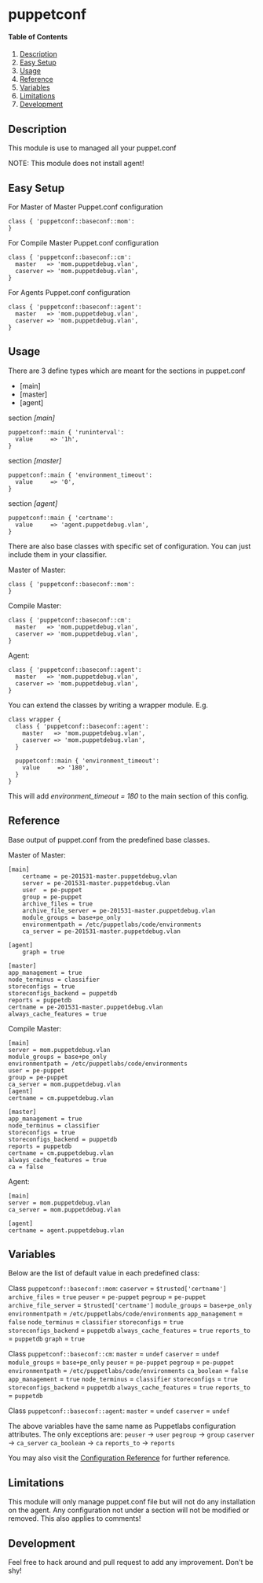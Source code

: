 # puppetconf

#### Table of Contents

1. [Description](#description)
2. [Easy Setup](#easy-setup)
3. [Usage](#usage)
4. [Reference](#reference)
5. [Variables](#variables)
6. [Limitations](#limitations)
7. [Development](#development)

## Description

This module is use to managed all your puppet.conf

NOTE: This module does not install agent!

## Easy Setup

For Master of Master Puppet.conf configuration
```
class { 'puppetconf::baseconf::mom':
}
```

For Compile Master Puppet.conf configuration
```
class { 'puppetconf::baseconf::cm':
  master   => 'mom.puppetdebug.vlan',
  caserver => 'mom.puppetdebug.vlan',
}
```

For Agents Puppet.conf configuration
```
class { 'puppetconf::baseconf::agent':
  master   => 'mom.puppetdebug.vlan',
  caserver => 'mom.puppetdebug.vlan',
}
```

## Usage

There are 3 define types which are meant for the sections in puppet.conf
* [main]
* [master]
* [agent]

section *[main]*
```
puppetconf::main { 'runinterval':
  value     => '1h',
}
```

section *[master]*
```
puppetconf::main { 'environment_timeout':
  value     => '0',
}
```

section *[agent]*
```
puppetconf::main { 'certname':
  value     => 'agent.puppetdebug.vlan',
}
```

There are also base classes with specific set of configuration. You can just include them in your classifier.

Master of Master:
```
class { 'puppetconf::baseconf::mom':
}
```

Compile Master:
```
class { 'puppetconf::baseconf::cm':
  master   => 'mom.puppetdebug.vlan',
  caserver => 'mom.puppetdebug.vlan',
}
```

Agent:
```
class { 'puppetconf::baseconf::agent':
  master   => 'mom.puppetdebug.vlan',
  caserver => 'mom.puppetdebug.vlan',
}
```

You can extend the classes by writing a wrapper module. E.g.

```
class wrapper {
  class { 'puppetconf::baseconf::agent':
    master   => 'mom.puppetdebug.vlan',
    caserver => 'mom.puppetdebug.vlan',
  }

  puppetconf::main { 'environment_timeout':
    value     => '180',
  }
}
```
This will add *environment_timeout = 180* to the main section of this config.

## Reference

Base output of puppet.conf from the predefined base classes.

Master of Master:
```
[main]
    certname = pe-201531-master.puppetdebug.vlan
    server = pe-201531-master.puppetdebug.vlan
    user  = pe-puppet
    group = pe-puppet
    archive_files = true
    archive_file_server = pe-201531-master.puppetdebug.vlan
    module_groups = base+pe_only
    environmentpath = /etc/puppetlabs/code/environments
    ca_server = pe-201531-master.puppetdebug.vlan

[agent]
    graph = true

[master]
app_management = true
node_terminus = classifier
storeconfigs = true
storeconfigs_backend = puppetdb
reports = puppetdb
certname = pe-201531-master.puppetdebug.vlan
always_cache_features = true
```

Compile Master:
```
[main]
server = mom.puppetdebug.vlan
module_groups = base+pe_only
environmentpath = /etc/puppetlabs/code/environments
user = pe-puppet
group = pe-puppet
ca_server = mom.puppetdebug.vlan
[agent]
certname = cm.puppetdebug.vlan

[master]
app_management = true
node_terminus = classifier
storeconfigs = true
storeconfigs_backend = puppetdb
reports = puppetdb
certname = cm.puppetdebug.vlan
always_cache_features = true
ca = false
```

Agent:
```
[main]
server = mom.puppetdebug.vlan
ca_server = mom.puppetdebug.vlan

[agent]
certname = agent.puppetdebug.vlan
```

## Variables
Below are the list of default value in each predefined class:

Class `puppetconf::baseconf::mom`:
`caserver`              = `$trusted['certname']`
`archive_files`         = `true`
`peuser`                = `pe-puppet`
`pegroup`               = `pe-puppet`
`archive_file_server`   = `$trusted['certname']`
`module_groups`         = `base+pe_only`
`environmentpath`       = `/etc/puppetlabs/code/environments`
`app_management`        = `false`
`node_terminus`         = `classifier`
`storeconfigs`          = `true`
`storeconfigs_backend`  = `puppetdb`
`always_cache_features` = `true`
`reports_to`            = `puppetdb`
`graph`                 = `true`

Class `puppetconf::baseconf::cm`:
`master`                = `undef`
`caserver`              = `undef`
`module_groups`         = `base+pe_only`
`peuser`                = `pe-puppet`
`pegroup`               = `pe-puppet`
`environmentpath`       = `/etc/puppetlabs/code/environments`
`ca_boolean`            = `false`
`app_management`        = `true`
`node_terminus`         = `classifier`
`storeconfigs`          = `true`
`storeconfigs_backend`  = `puppetdb`
`always_cache_features` = `true`
`reports_to`            = `puppetdb`

Class `puppetconf::baseconf::agent`:
`master`   = `undef`
`caserver` = `undef`

The above variables have the same name as Puppetlabs configuration attributes. The only exceptions are:
`peuser`     -> `user`
`pegroup`    -> `group`
`caserver`   -> `ca_server`
`ca_boolean` -> `ca`
`reports_to` -> `reports`

You may also visit the [Configuration Reference](https://docs.puppetlabs.com/references/latest/configuration.html) for further reference.

## Limitations

This module will only manage puppet.conf file but will not do any installation on the agent. Any configuration not under a section will not be modified or removed. This also applies to comments!

## Development

Feel free to hack around and pull request to add any improvement. Don't be shy!

